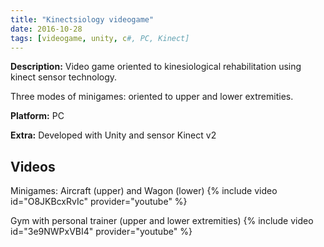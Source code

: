 ```yaml
---
title: "Kinectsiology videogame"
date: 2016-10-28
tags: [videogame, unity, c#, PC, Kinect]
---
```


<b>Description:</b> 
Video game oriented to kinesiological rehabilitation using kinect sensor technology.

Three modes of minigames: oriented to upper and lower extremities.

<b>Platform:</b> PC

<b>Extra:</b> Developed with Unity and sensor Kinect v2

## Videos
Minigames: Aircraft (upper) and Wagon (lower)
{% include video id="O8JKBcxRvIc" provider="youtube" %}

Gym with personal trainer (upper and lower extremities)
{% include video id="3e9NWPxVBI4" provider="youtube" %}
